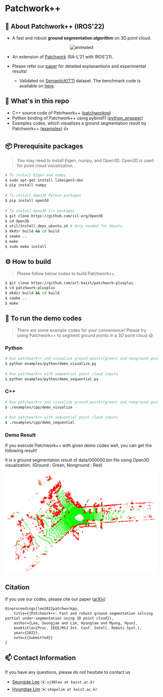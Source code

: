# Patchwork++

## :bookmark_tabs: About Patchwork++ (IROS'22)

* A fast and robust **ground segmentation algorithm** on 3D point cloud.

<p align="center"><img src=pictures/patchwork++.gif alt="animated" /></p>

* An extension of [Patchwork][patchworklink] (RA-L'21 with IROS'21).
* Please refer our [paper][arXivlink] for detailed explanantions and experimental results!

   * Validated on [SemanticKITTI][SemanticKITTIlink] dataset. The benchmark code is available on [here][benchmarklink].

[arXivlink]: https://arxiv.org/abs/2207.11919
[patchworklink]: https://github.com/LimHyungTae/patchwork
[SemanticKITTIlink]: http://www.semantic-kitti.org/
[benchmarklink]: https://github.com/url-kaist/Ground-Segmentation-Benchmark

## :open_file_folder: What's in this repo

* C++ source code of Patchwork++ ([patchworkpp][sourcecodelink])
* Python binding of Patchwork++ using pybind11 ([python_wrapper][wraplink])
* Examples codes, which visualizes a ground segmentation result by Patchwork++ ([examples][examplelink]) :thumbsup:

[sourcecodelink]: https://github.com/seungjae24/pypatchwork/tree/master/patchworkpp
[pybind11link]: https://github.com/pybind/pybind11
[wraplink]: https://github.com/seungjae24/pypatchwork/tree/master/python_wrapper
[examplelink]: https://github.com/seungjae24/pypatchwork/tree/master/examples

## :package: Prerequisite packages
> You may need to install Eigen, numpy, and Open3D. Open3D is used for point cloud visualization.

```bash
# To install Eigen and numpy
$ sudo apt-get install libeigen3-dev
$ pip install numpy

# To install Open3D Python packages
$ pip install open3d

# To install Open3D C++ packages
$ git clone https://github.com/isl-org/Open3D
$ cd Open3D
$ util/install_deps_ubuntu.sh # Only needed for Ubuntu
$ mkdir build && cd build
$ cmake ..
$ make
$ sudo make install
```

## :gear: How to build
> Please follow below codes to build Patchwork++.

```bash
$ git clone https://github.com/url-kaist/patchwork-plusplus
$ cd patchwork-plusplus
$ mkdir build && cd build
$ cmake ..
$ make
```

## :runner: To run the demo codes
> There are some example codes for your convenience!
> Please try using Patchwork++ to segment ground points in a 3D point cloud :smiley:

### Python
```bash
# Run patchwork++ and visualize ground points(green) and nonground points(red)
$ python examples/python/demo_visualize.py

# Run patchwork++ with sequential point cloud inputs 
$ python examples/python/demo_sequential.py
```

### C++
```bash
# Run patchwork++ and visualize ground points(green) and nonground points(red)
$ ./examples/cpp/demo_visualize

# Run patchwork++ with sequential point cloud inputs 
$ ./examples/cpp/demo_sequential
```

### Demo Result
If you execute Patchwork++ with given demo codes well, you can get the following result!

It is a ground segmentation result of data/000000.bin file using Open3D visualization. (Ground : Green, Nonground : Red)

![Open3D Visualization of "data/000000.bin"](pictures/demo_000000.png)

## Citation
If you use our codes, please cite our paper ([arXiv][arXivLink])
```
@inproceedings{lee2022patchworkpp,
    title={{Patchwork++: Fast and robust ground segmentation solving partial under-segmentation using 3D point cloud}},
    author={Lee, Seungjae and Lim, Hyungtae and Myung, Hyun},
    booktitle={Proc. IEEE/RSJ Int. Conf. Intell. Robots Syst.},
    year={2022},
    note={{Submitted}} 
}
```

## :mailbox: Contact Information
If you have any questions, please do not hesitate to contact us
* [Seungjae Lee][sjlink] :envelope: `sj98lee at kaist.ac.kr`
* [Hyungtae Lim][htlink] :envelope: `shapelim at kaist.ac.kr`

[sjlink]: https://github.com/seungjae24
[htlink]: https://github.com/LimHyungTae
